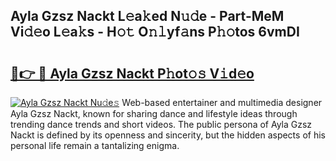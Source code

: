 ## Ayla Gzsz Nackt L𝚎a𝚔ed N𝚞𝚍e - Part-MeM Vi𝚍𝚎o L𝚎a𝚔s - H𝚘𝚝 O𝚗𝚕yf𝚊ns P𝚑𝚘tos 6vmDI

# <h2><a href="http://kfdl4x.oniu.top/?m=Ayla+Gzsz+Nackt">🔗👉 🔴 Ayla Gzsz Nackt P𝚑ot𝚘𝚜 V𝚒d𝚎o</a></h2>

[![Ayla Gzsz Nackt Nu𝚍e𝚜](https://i.imgur.com/0qMVB7G.gif)](http://kfdl4x.oniu.top/?m=Ayla+Gzsz+Nackt)
Web-based entertainer and multimedia designer Ayla Gzsz Nackt, known for sharing dance and lifestyle ideas through trending dance trends and short videos. The public persona of Ayla Gzsz Nackt is defined by its openness and sincerity, but the hidden aspects of his personal life remain a tantalizing enigma.  
